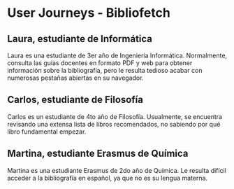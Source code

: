 # User Journeys - Bibliofetch

## Laura, estudiante de Informática

Laura es una estudiante de 3er año de Ingeniería Informática. Normalmente, consulta las guías docentes en formato PDF y web para obtener información sobre la bibliografía, pero le resulta tedioso acabar con numerosas pestañas abiertas en su navegador.

## Carlos, estudiante de Filosofía

Carlos es un estudiante de 4to año de Filosofía. Usualmente, se encuentra revisando una extensa lista de libros recomendados, no sabiendo por qué libro fundamental empezar. 

## Martina, estudiante Erasmus de Química

Martina es una estudiante Erasmus de 2do año de Química. Le resulta difícil acceder a la bibliografía en español, ya que no es su lengua materna.